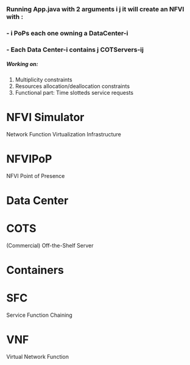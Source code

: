 ### Running App.java with 2 arguments i j it will create an NFVI with :
### - i PoPs each one owning a DataCenter-i 
### - Each Data Center-i contains j COTServers-ij

##### Working on: 
1. Multiplicity constraints
2. Resources allocation/deallocation constraints
3. Functional part: Time slotteds service requests 

# NFVI Simulator
Network Function Virtualization Infrastructure

# NFVIPoP
NFVI Point of Presence

# Data Center

# COTS
(Commercial) Off-the-Shelf Server

# Containers

# SFC
Service Function Chaining

# VNF
Virtual Network Function


